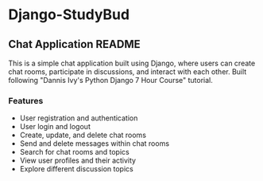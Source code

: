 # Django-StudyBud

## Chat Application README

This is a simple chat application built using Django, where users can create chat rooms, participate in discussions, and interact with each other.
Built following "Dannis Ivy's Python Django 7 Hour Course" tutorial.


### Features

- User registration and authentication
- User login and logout
- Create, update, and delete chat rooms
- Send and delete messages within chat rooms
- Search for chat rooms and topics
- View user profiles and their activity
- Explore different discussion topics
